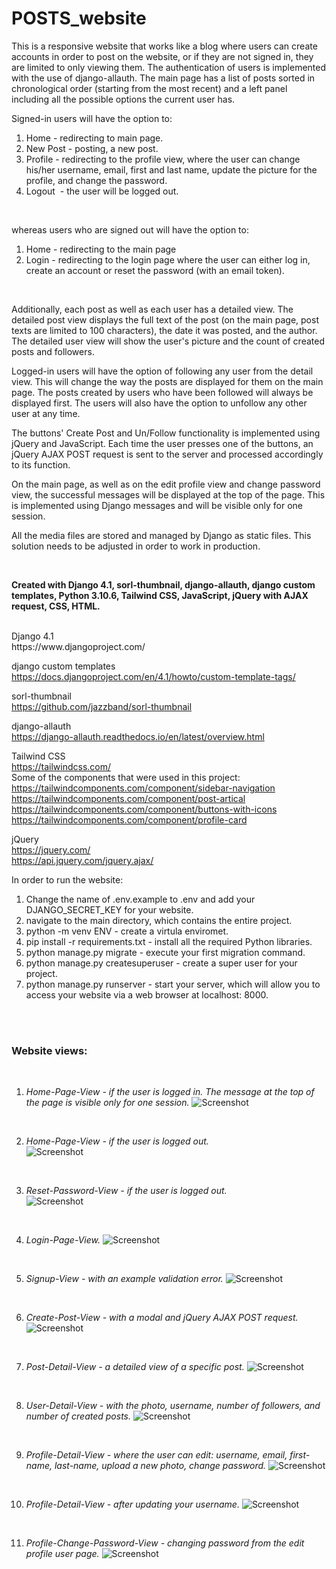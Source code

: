 # POSTS_website

This is a responsive website that works like a blog where users can create accounts in order to post on the website, or if they are not signed in, they are limited to only viewing them. The authentication of users is implemented with the use of django-allauth.
The main page has a list of posts sorted in chronological order (starting from the most recent) and a left panel including all the possible options the current user has.</br>

Signed-in users will have the option to:
1. Home - redirecting to main page. </br>
2. New Post - posting, a new post. </br>
3. Profile - redirecting to the profile view, where the user can change his/her username, email, first and last name, update the picture for the profile, and change the password. </br>
4. Logout  - the user will be logged out. </br>
</br>

whereas users who are signed out will have the option to:
1. Home - redirecting to the main page </br>
2. Login - redirecting to the login page where the user can either log in, create an account or reset the password (with an email token).</br>
</br>

Additionally, each post as well as each user has a detailed view. The detailed post view displays the full text of the post (on the main page, post texts are limited to 100 characters), the date it was posted, and the author. The detailed user view will show the user's picture and the count of created posts and followers.


Logged-in users will have the option of following any user from the detail view. This will change the way the posts are displayed for them on the main page. The posts created by users who have been followed will always be displayed first. The users will also have the option to unfollow any other user at any time.


The buttons' Create Post and Un/Follow functionality is implemented using jQuery and JavaScript. Each time the user presses one of the buttons, an jQuery AJAX POST request is sent to the server and processed accordingly to its function.


On the main page, as well as on the edit profile view and change password view, the successful messages will be displayed at the top of the page. This is implemented using Django messages and will be visible only for one session.


All the media files are stored and managed by Django as static files. This solution needs to be adjusted in order to work in production.



</br>

**Created with Django 4.1, sorl-thumbnail, django-allauth, django custom templates, Python 3.10.6, Tailwind CSS, JavaScript, jQuery with AJAX request, CSS, HTML.**
</br>

</br>
Django 4.1 </br>
https://www.djangoproject.com/ </br>

django custom templates</br>
https://docs.djangoproject.com/en/4.1/howto/custom-template-tags/</br>

sorl-thumbnail </br>
https://github.com/jazzband/sorl-thumbnail </br>

django-allauth </br>
https://django-allauth.readthedocs.io/en/latest/overview.html </br>

Tailwind CSS </br>
https://tailwindcss.com/ </br>
Some of the components that were used in this project: </br>
https://tailwindcomponents.com/component/sidebar-navigation </br>
https://tailwindcomponents.com/component/post-artical </br>
https://tailwindcomponents.com/component/buttons-with-icons </br>
https://tailwindcomponents.com/component/profile-card </br>

jQuery </br>
https://jquery.com/ </br>
https://api.jquery.com/jquery.ajax/ </br>


In order to run the website: <br>
1. Change the name of .env.example to .env and add your DJANGO_SECRET_KEY for your website. </br>
2. navigate to the main directory, which contains the entire project. </br>
3. python -m venv ENV - create a virtula enviromet. </br>
4. pip install -r requirements.txt - install all the required Python libraries. </br>
5. python manage.py migrate - execute your first migration command. </br>
6. python manage.py createsuperuser - create a super user for your project. </br>
7. python manage.py runserver - start your server, which will allow you to access your website via a web browser at localhost: 8000. </br>


</br>
</br>

### Website views:
</br>


1. *Home-Page-View - if the user is logged in. The message at the top of the page is visible only for one session.* 
![Screenshot](docs/img/01-main_page_loged_in.png)

</br>

2. *Home-Page-View - if the user is logged out.*  
![Screenshot](docs/img/02-main_page_loged_out.png)

</br>

3. *Reset-Password-View - if the user is logged out.*  
![Screenshot](docs/img/03-reset_password_page.png)

</br>

4. *Login-Page-View.* 
![Screenshot](docs/img/04-sign_in_page.png)

</br>

5. *Signup-View - with an example validation error.* 
![Screenshot](docs/img/05-sign_up_with_validation_error.png)

</br>

6. *Create-Post-View - with a modal and jQuery AJAX POST request.* 
![Screenshot](docs/img/06-modal_create_post_with_jQuery_AJAX.png)

</br>

7. *Post-Detail-View - a detailed view of a specific post.* 
![Screenshot](docs/img/07-post_detail_view.png)


</br>

8. *User-Detail-View - with the photo, username, number of followers, and number of created posts.* 
![Screenshot](docs/img/08-user_detail_view.png)

</br>

9. *Profile-Detail-View - where the user can edit: username, email, first-name, last-name, upload a new photo, change password.* 
![Screenshot](docs/img/09-profile_detail_view.png)

</br>

10. *Profile-Detail-View - after updating your username.* 
![Screenshot](docs/img/10-profile_detail_view_updated_username.png)

</br>

11. *Profile-Change-Password-View - changing password from the edit profile user page.*
![Screenshot](docs/img/11-profile_detail_view_change_password.png)